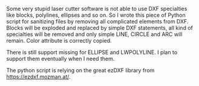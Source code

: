 Some very stupid laser cutter software is not able to use DXF specialties like
blocks, polylines, ellipses and so on. So I wrote this piece of Python script
for sanitizing files by removing all complicated elements from DXF. Blocks will
be exploded and replaced by simple DXF statements, all kind of specialties will
be removed and only simple LINE, CIRCLE and ARC will remain. Color attribute
is correctly copied.

There is still support missing for ELLIPSE and LWPOLYLINE. I plan to support
them eventually when I need them.

The python script is relying on the great ezDXF library from
https://ezdxf.mozman.at/.
